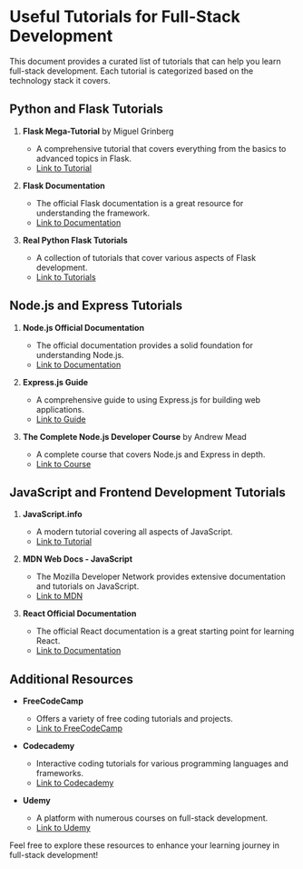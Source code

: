# Useful Tutorials for Full-Stack Development

This document provides a curated list of tutorials that can help you learn full-stack development. Each tutorial is categorized based on the technology stack it covers. 

## Python and Flask Tutorials
1. **Flask Mega-Tutorial** by Miguel Grinberg
   - A comprehensive tutorial that covers everything from the basics to advanced topics in Flask.
   - [Link to Tutorial](https://blog.miguelgrinberg.com/post/the-flask-mega-tutorial-part-i-hello-world)

2. **Flask Documentation**
   - The official Flask documentation is a great resource for understanding the framework.
   - [Link to Documentation](https://flask.palletsprojects.com/)

3. **Real Python Flask Tutorials**
   - A collection of tutorials that cover various aspects of Flask development.
   - [Link to Tutorials](https://realpython.com/tutorials/flask/)

## Node.js and Express Tutorials
1. **Node.js Official Documentation**
   - The official documentation provides a solid foundation for understanding Node.js.
   - [Link to Documentation](https://nodejs.org/en/docs/)

2. **Express.js Guide**
   - A comprehensive guide to using Express.js for building web applications.
   - [Link to Guide](https://expressjs.com/en/starter/installing.html)

3. **The Complete Node.js Developer Course** by Andrew Mead
   - A complete course that covers Node.js and Express in depth.
   - [Link to Course](https://www.udemy.com/course/the-complete-nodejs-developer-course-2/)

## JavaScript and Frontend Development Tutorials
1. **JavaScript.info**
   - A modern tutorial covering all aspects of JavaScript.
   - [Link to Tutorial](https://javascript.info/)

2. **MDN Web Docs - JavaScript**
   - The Mozilla Developer Network provides extensive documentation and tutorials on JavaScript.
   - [Link to MDN](https://developer.mozilla.org/en-US/docs/Web/JavaScript)

3. **React Official Documentation**
   - The official React documentation is a great starting point for learning React.
   - [Link to Documentation](https://reactjs.org/docs/getting-started.html)

## Additional Resources
- **FreeCodeCamp**
  - Offers a variety of free coding tutorials and projects.
  - [Link to FreeCodeCamp](https://www.freecodecamp.org/)

- **Codecademy**
  - Interactive coding tutorials for various programming languages and frameworks.
  - [Link to Codecademy](https://www.codecademy.com/)

- **Udemy**
  - A platform with numerous courses on full-stack development.
  - [Link to Udemy](https://www.udemy.com/)

Feel free to explore these resources to enhance your learning journey in full-stack development!